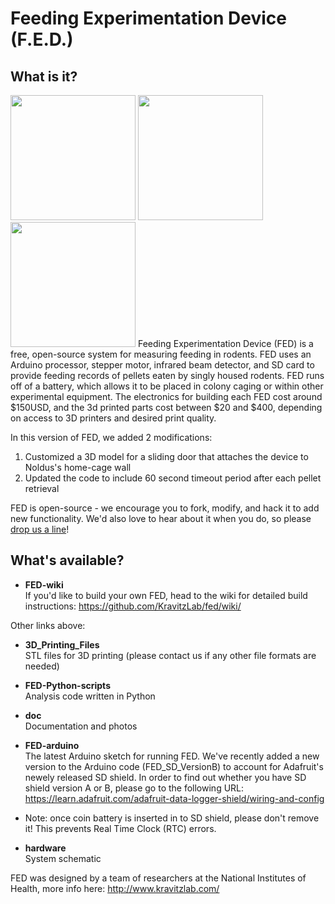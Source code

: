 # Feeding Experimentation Device (F.E.D.)
## What is it?
<img src="https://github.com/KravitzLab/FED/blob/master/doc/photos/FED%20front3.jpg" height="200">
<img src="https://github.com/KravitzLab/FED/blob/master/doc/FED%20gif%202.gif" height="200">
<img src="https://github.com/KravitzLab/FED/blob/master/doc/FED%20gif%203.gif" height="200">  
Feeding Experimentation Device (FED) is a free, open-source system for measuring feeding in rodents. FED uses an Arduino processor, 
stepper motor, infrared beam detector, and SD card to provide feeding records of pellets eaten by singly housed rodents. FED runs off of a battery, which allows it to be placed in colony caging or within other experimental equipment. The electronics for building each FED cost around $150USD, and the 3d printed parts cost between $20 and $400, depending on access to 3D printers and desired print quality. 


 In this version of FED, we added 2 modifications:
   1) Customized a 3D model for a sliding door that attaches the device to Noldus's home-cage wall
   2) Updated the code to include 60 second timeout period after each pellet retrieval


FED is open-source - we encourage you to fork, modify, and hack it to add new functionality. We'd also love to hear about it when you do, so please <a href="mailto:lex.kravitz@nih.gov">drop us a line</a>!

## What's available?
+ <b> FED-wiki </b>  
If you'd like to build your own FED, head to the wiki for detailed build instructions: https://github.com/KravitzLab/fed/wiki/

Other links above:

+ <b>3D_Printing_Files</b>  
STL files for 3D printing 
(please contact us if any other file formats are needed)

+ <b>FED-Python-scripts</b>  
Analysis code written in Python

+ <b>doc</b>  
Documentation and photos

+ <b>FED-arduino</b>  
The latest Arduino sketch for running FED. We've recently added a new version to the Arduino code (FED_SD_VersionB) to account for Adafruit's newely released SD shield. In order to find out whether you have SD shield version A or B, please go to the following URL: https://learn.adafruit.com/adafruit-data-logger-shield/wiring-and-config 

+ Note: once coin battery is inserted in to SD shield, please don't remove it! This prevents Real Time Clock (RTC) errors.

+ <b>hardware</b>  
System schematic

FED was designed by a team of researchers at the National Institutes of Health, more info here: http://www.kravitzlab.com/


